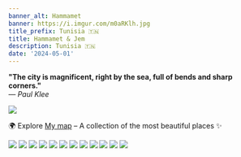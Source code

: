 ```yaml
---
banner_alt: Hammamet
banner: https://i.imgur.com/m0aRKlh.jpg
title_prefix: Tunisia 🇹🇳
title: Hammamet & Jem
description: Tunisia 🇹🇳
date: '2024-05-01'
---
```


**"The city is magnificent, right by the sea, full of bends and sharp corners."**  
— *Paul Klee*

![](https://i.imgur.com/SJWtRa2.jpg)

🌍 Explore [My map](https://maps.app.goo.gl/efjv9qCueNC6q5xQ8) – A collection of the most beautiful places ✨

![](https://i.imgur.com/o2VsH5w.jpg)
![](https://i.imgur.com/8UOk9V0.jpg)
![](https://i.imgur.com/c85p69n.jpg)
![](https://i.imgur.com/nTFGReG.jpg)
![](https://i.imgur.com/MYFs7oS.jpg)
![](https://i.imgur.com/bXx2MgA.jpg)
![](https://i.imgur.com/3j4SvpR.jpg)
![](https://i.imgur.com/YXBfUmg.jpg)
![](https://i.imgur.com/mYlbJfO.jpg)
![](https://i.imgur.com/XVXG3XQ.jpg)
![](https://i.imgur.com/uiACCV5.jpg)
![](https://i.imgur.com/m0aRKlh.jpg)
